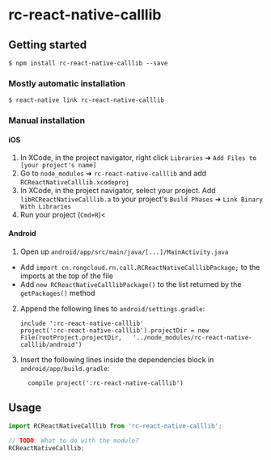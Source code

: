 
# rc-react-native-calllib

## Getting started

`$ npm install rc-react-native-calllib --save`

### Mostly automatic installation

`$ react-native link rc-react-native-calllib`

### Manual installation


#### iOS

1. In XCode, in the project navigator, right click `Libraries` ➜ `Add Files to [your project's name]`
2. Go to `node_modules` ➜ `rc-react-native-calllib` and add `RCReactNativeCalllib.xcodeproj`
3. In XCode, in the project navigator, select your project. Add `libRCReactNativeCalllib.a` to your project's `Build Phases` ➜ `Link Binary With Libraries`
4. Run your project (`Cmd+R`)<

#### Android

1. Open up `android/app/src/main/java/[...]/MainActivity.java`
  - Add `import cn.rongcloud.rn.call.RCReactNativeCalllibPackage;` to the imports at the top of the file
  - Add `new RCReactNativeCalllibPackage()` to the list returned by the `getPackages()` method
2. Append the following lines to `android/settings.gradle`:
  	```
  	include ':rc-react-native-calllib'
  	project(':rc-react-native-calllib').projectDir = new File(rootProject.projectDir, 	'../node_modules/rc-react-native-calllib/android')
  	```
3. Insert the following lines inside the dependencies block in `android/app/build.gradle`:
  	```
      compile project(':rc-react-native-calllib')
  	```


## Usage
```javascript
import RCReactNativeCalllib from 'rc-react-native-calllib';

// TODO: What to do with the module?
RCReactNativeCalllib;
```
  
